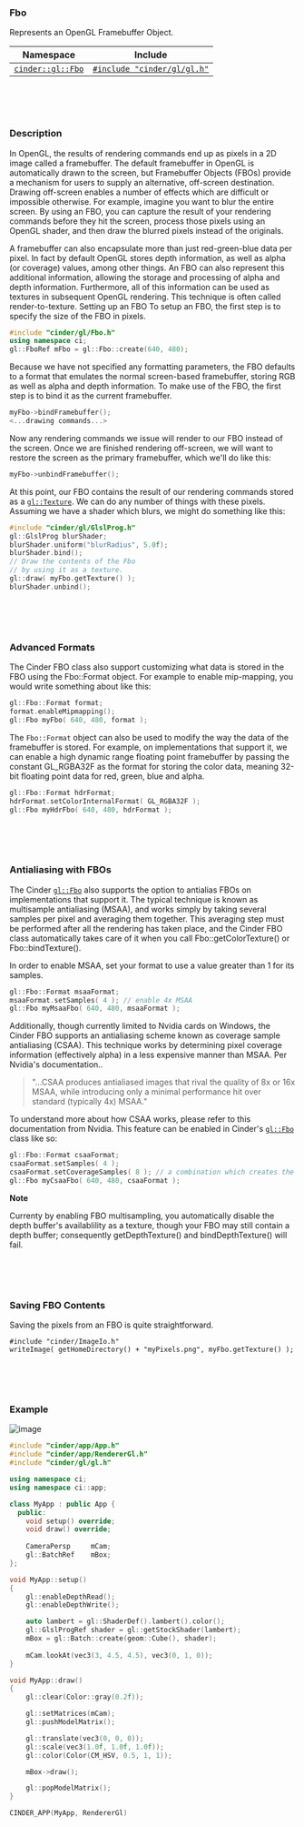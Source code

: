### Fbo

Represents an OpenGL Framebuffer Object.

| Namespace                | Include   
|--------------------------|-----------
| [`cinder::gl::Fbo`]    | [`#include "cinder/gl/gl.h"`]

[`cinder::gl::Fbo`]: https://libcinder.org/docs/branch/master/classcinder_1_1gl_1_1_fbo.html
[`#include "cinder/gl/gl.h"`]: https://github.com/cinder/Cinder/blob/master/include/cinder/gl/gl.h

<br>
<br>
<br>

### Description

In OpenGL, the results of rendering commands end up as pixels in a 2D image called a framebuffer. The default framebuffer in OpenGL is automatically drawn to the screen, but Framebuffer Objects (FBOs) provide a mechanism for users to supply an alternative, off-screen destination. Drawing off-screen enables a number of effects which are difficult or impossible otherwise. For example, imagine you want to blur the entire screen. By using an FBO, you can capture the result of your rendering commands before they hit the screen, process those pixels using an OpenGL shader, and then draw the blurred pixels instead of the originals.

A framebuffer can also encapsulate more than just red-green-blue data per pixel. In fact by default OpenGL stores depth information, as well as alpha (or coverage) values, among other things. An FBO can also represent this additional information, allowing the storage and processing of alpha and depth information. Furthermore, all of this information can be used as textures in subsequent OpenGL rendering. This technique is often called render-to-texture.
Setting up an FBO
To setup an FBO, the first step is to specify the size of the FBO in pixels.

```cpp
#include "cinder/gl/Fbo.h"
using namespace ci;
gl::FboRef mFbo = gl::Fbo::create(640, 480);
```

Because we have not specified any formatting parameters, the FBO defaults to a format that emulates the normal screen-based framebuffer, storing RGB as well as alpha and depth information. To make use of the FBO, the first step is to bind it as the current framebuffer.

```cpp
myFbo->bindFramebuffer();
<...drawing commands...>
```

Now any rendering commands we issue will render to our FBO instead of the screen. Once we are finished rendering off-screen, we will want to restore the screen as the primary framebuffer, which we'll do like this:

```cpp
myFbo->unbindFramebuffer();
```

At this point, our FBO contains the result of our rendering commands stored as a [`gl::Texture`]. We can do any number of things with these pixels. Assuming we have a shader which blurs, we might do something like this:

[`gl::Texture`]: cinder/gl/Texture.md

```cpp
#include "cinder/gl/GlslProg.h"
gl::GlslProg blurShader;
blurShader.uniform("blurRadius", 5.0f);
blurShader.bind();
// Draw the contents of the Fbo
// by using it as a texture.
gl::draw( myFbo.getTexture() );
blurShader.unbind();
```

<br>
<br>
<br>

### Advanced Formats

The Cinder FBO class also support customizing what data is stored in the FBO using the Fbo::Format object. For example to enable mip-mapping, you would write something about like this:

```cpp
gl::Fbo::Format format;
format.enableMipmapping();
gl::Fbo myFbo( 640, 480, format );
```

The `Fbo::Format` object can also be used to modify the way the data of the framebuffer is stored. For example, on implementations that support it, we can enable a high dynamic range floating point framebuffer by passing the constant GL_RGBA32F as the format for storing the color data, meaning 32-bit floating point data for red, green, blue and alpha.

```cpp
gl::Fbo::Format hdrFormat;
hdrFormat.setColorInternalFormat( GL_RGBA32F );
gl::Fbo myHdrFbo( 640, 480, hdrFormat );
```

<br>
<br>
<br>

### Antialiasing with FBOs

The Cinder [`gl::Fbo`] also supports the option to antialias FBOs on implementations that support it. The typical technique is known as multisample antialiasing (MSAA), and works simply by taking several samples per pixel and averaging them together. This averaging step must be performed after all the rendering has taken place, and the Cinder FBO class automatically takes care of it when you call Fbo::getColorTexture() or Fbo::bindTexture().

[`gl::Fbo`]: cinder/gl/Fbo.md

In order to enable MSAA, set your format to use a value greater than 1 for its samples.

```cpp
gl::Fbo::Format msaaFormat;
msaaFormat.setSamples( 4 ); // enable 4x MSAA
gl::Fbo myMsaaFbo( 640, 480, msaaFormat );
```

Additionally, though currently limited to Nvidia cards on Windows, the Cinder FBO supports an antialiasing scheme known as coverage sample antialiasing (CSAA). This technique works by determining pixel coverage information (effectively alpha) in a less expensive manner than MSAA. Per Nvidia's documentation..

> "...CSAA produces antialiased images that rival the quality of 8x or 16x MSAA, while introducing only a minimal performance hit over standard (typically 4x) MSAA."

To understand more about how CSAA works, please refer to this documentation from Nvidia. This feature can be enabled in Cinder's [`gl::Fbo`] class like so:

```cpp
gl::Fbo::Format csaaFormat;
csaaFormat.setSamples( 4 );
csaaFormat.setCoverageSamples( 8 ); // a combination which creates the "CSAA 8x" mode
gl::Fbo myCsaaFbo( 640, 480, csaaFormat );
```

**Note**

Currenty by enabling FBO multisampling, you automatically disable the depth buffer's availablility as a texture, though your FBO may still contain a depth buffer; consequently getDepthTexture() and bindDepthTexture() will fail.

<br>
<br>
<br>

### Saving FBO Contents

Saving the pixels from an FBO is quite straightforward.

```cp[
#include "cinder/ImageIo.h"
writeImage( getHomeDirectory() + "myPixels.png", myFbo.getTexture() );
```

<br>
<br>
<br>

### Example

![image](https://cloud.githubusercontent.com/assets/2152766/14059908/688c6ba6-f30f-11e5-8371-c74ad8452d5d.png)


```cpp
#include "cinder/app/App.h"
#include "cinder/app/RendererGl.h"
#include "cinder/gl/gl.h"

using namespace ci;
using namespace ci::app;

class MyApp : public App {
  public:
    void setup() override;
    void draw() override;
    
    CameraPersp     mCam;
    gl::BatchRef    mBox;
};

void MyApp::setup()
{
    gl::enableDepthRead();
    gl::enableDepthWrite();

    auto lambert = gl::ShaderDef().lambert().color();
    gl::GlslProgRef shader = gl::getStockShader(lambert);   
    mBox = gl::Batch::create(geom::Cube(), shader);
    
    mCam.lookAt(vec3(3, 4.5, 4.5), vec3(0, 1, 0));
}

void MyApp::draw()
{
    gl::clear(Color::gray(0.2f));

    gl::setMatrices(mCam);
    gl::pushModelMatrix();

    gl::translate(vec3(0, 0, 0));
    gl::scale(vec3(1.0f, 1.0f, 1.0f));
    gl::color(Color(CM_HSV, 0.5, 1, 1));

    mBox->draw();

    gl::popModelMatrix();
}

CINDER_APP(MyApp, RendererGl)
```
